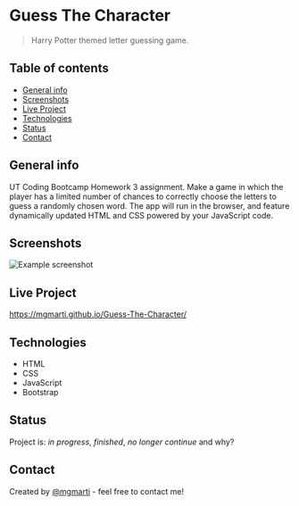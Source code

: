 # Guess The Character
> Harry Potter themed letter guessing game.

## Table of contents
* [General info](#general-info)
* [Screenshots](#screenshots)
* [Live Project](#live-project)
* [Technologies](#technologies)
* [Status](#status)
* [Contact](#contact)

## General info
UT Coding Bootcamp Homework 3 assignment. 
Make a game in which the player has a limited number of chances to correctly choose the letters to guess a randomly chosen word. The app will run in the browser, and feature dynamically updated HTML and CSS powered by your JavaScript code.

## Screenshots
![Example screenshot](./img/screenshot.png)

## Live Project
https://mgmarti.github.io/Guess-The-Character/

## Technologies
* HTML
* CSS
* JavaScript
* Bootstrap

## Status
Project is: _in progress_, _finished_, _no longer continue_ and why?

## Contact
Created by [@mgmarti](https://www.monicamartinez.dev) - feel free to contact me!